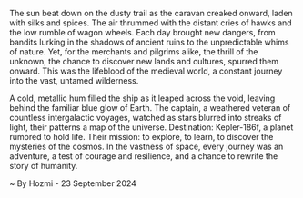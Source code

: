 
The sun beat down on the dusty trail as the caravan creaked onward, laden with silks and spices. The air thrummed with the distant cries of hawks and the low rumble of wagon wheels. Each day brought new dangers, from bandits lurking in the shadows of ancient ruins to the unpredictable whims of nature. Yet, for the merchants and pilgrims alike, the thrill of the unknown, the chance to discover new lands and cultures, spurred them onward. This was the lifeblood of the medieval world, a constant journey into the vast, untamed wilderness.

A cold, metallic hum filled the ship as it leaped across the void, leaving behind the familiar blue glow of Earth. The captain, a weathered veteran of countless intergalactic voyages, watched as stars blurred into streaks of light, their patterns a map of the universe. Destination: Kepler-186f, a planet rumored to hold life. Their mission: to explore, to learn, to discover the mysteries of the cosmos. In the vastness of space, every journey was an adventure, a test of courage and resilience, and a chance to rewrite the story of humanity. 

~ By Hozmi - 23 September 2024
